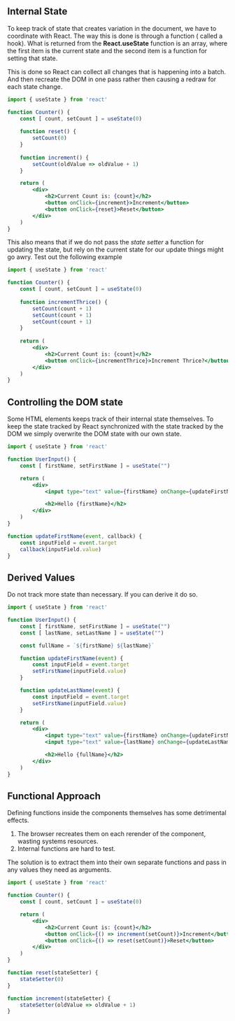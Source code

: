 ## Internal State

To keep track of state that creates variation in the document, we have to coordinate with React. The way this is done is through a function ( called a hook). What is returned from the **React.useState** function is an array, where the first item is the current state and the second item is a function for setting that state.

This is done so React can collect all changes that is happening into a batch. And then recreate the DOM in one pass rather then causing a redraw for each state change.

```jsx
import { useState } from 'react'

function Counter() {
	const [ count, setCount ] = useState(0)
	
	function reset() {
		setCount(0)
	}
	
	function increment() {
		setCount(oldValue => oldValue + 1)
	}

	return (
		<div>
			<h2>Current Count is: {count}</h2>
			<button onClick={increment}>Increment</button>
			<button onClick={reset}>Reset</button>
		</div>
	)
}
```

This also means that if we do not pass the *state setter* a function for updating the state, but rely on the current state for our update things might go awry. Test out the following example
```jsx
import { useState } from 'react'

function Counter() {
	const [ count, setCount ] = useState(0)
	
	function incrementThrice() {
		setCount(count + 1)
		setCount(count + 1)
		setCount(count + 1)
	}
	
	return (
		<div>
			<h2>Current Count is: {count}</h2>
			<button onClick={incrementThrice}>Increment Thrice?</button>
		</div>
	)
}
```
## Controlling the DOM state

Some HTML elements keeps track of their internal state themselves. To keep the state tracked by React synchronized with the state tracked by the DOM we simply overwrite the DOM state with our own state.
```jsx
import { useState } from 'react'

function UserInput() {
	const [ firstName, setFirstName ] = useState("")

	return (
		<div>
			<input type="text" value={firstName} onChange={updateFirstName}/>

			<h2>Hello {firstName}</h2>
		</div>
	)
}

function updateFirstName(event, callback) {
	const inputField = event.target
	callback(inputField.value)
}
```

## Derived Values
  Do not track more state than necessary. If you can derive it do so.
```jsx
import { useState } from 'react'

function UserInput() {
	const [ firstName, setFirstName ] = useState("")
	const [ lastName, setLastName ] = useState("")

	const fullName = `${firstName} ${lastName}`

	function updateFirstName(event) {
		const inputField = event.target
		setFirstName(inputField.value)
	}

	function updateLastName(event) {
		const inputField = event.target
		setFirstName(inputField.value)
	}

	return (
		<div>
			<input type="text" value={firstName} onChange={updateFirstName}/>
			<input type="text" value={lastName} onChange={updateLastName}/>

			<h2>Hello {fullName}</h2>
		</div>
	)
}
```

## Functional Approach
  Defining functions inside the components themselves has some detrimental effects.
  1. The browser recreates them on each rerender of the component, wasting systems resources.
  2. Internal functions are hard to test.
  
  The solution is to extract them into their own separate functions and pass in any values they need as arguments.
```jsx
import { useState } from 'react'

function Counter() {
	const [ count, setCount ] = useState(0)

	return (
		<div>
			<h2>Current Count is: {count}</h2>
			<button onClick={() => increment(setCount)}>Increment</button>
			<button onClick={() => reset(setCount)}>Reset</button>
		</div>
	)
}

function reset(stateSetter) {
	stateSetter(0)
}

function increment(stateSetter) {
	stateSetter(oldValue => oldValue + 1)
}
```